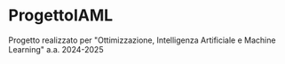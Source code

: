 # ProgettoIAML
Progetto realizzato per "Ottimizzazione, Intelligenza Artificiale e Machine Learning" a.a. 2024-2025
